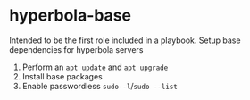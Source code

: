 # hyperbola-base

Intended to be the first role included in a playbook. Setup base
dependencies for hyperbola servers

1. Perform an `apt update` and `apt upgrade`
2. Install base packages
3. Enable passwordless `sudo -l`/`sudo --list`
